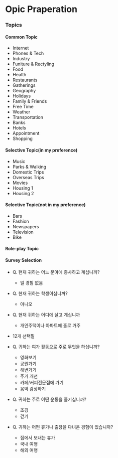 # Opic Praperation

### Topics

#### Common Topic
- Internet
- Phones & Tech
- Industry
- Funiture & Rectyling
- Food
- Health
- Restaurants
- Gatherings
- Geography
- Holidays
- Family & Friends
- Free Time
- Weather
- Transportation
- Banks
- Hotels
- Appointment
- Shopping

#### Selective Topic(in my preference)
- Music
- Parks & Walking
- Domestic Trips
- Overseas Trips
- Movies
- Housing 1
- Housing 2

#### Selective Topic(not in my preference)
- Bars
- Fashion
- Newspapers
- Television
- Bike

#### Role-play Topic

#### Survey Selection
- Q. 현재 귀하는 어느 분야에 종사하고 계십니까?
  - 일 경험 없음

- Q. 현재 귀하는 학생이십니까?
  - 아니오

- Q. 현재 귀하는 어디에 살고 계십니까
  - 개인주택이나 아파트에 홀로 거주

- 12개 선택필

- Q. 귀하는 여가 활동으로 주로 무엇을 하십니까?
  - 영화보기
  - 공원가기
  - 해변가기
  - 주거 개선
  - 카페/커피전문점에 가기
  - 음악 감상하기

- Q. 귀하는 주로 어떤 운동을 즐기십니까?
  - 조깅
  - 걷기

- Q. 귀하는 어떤 휴가나 출장을 다녀온 경험이 있습니까?
  - 집에서 보내는 휴가
  - 국내 여행
  - 해외 여행
